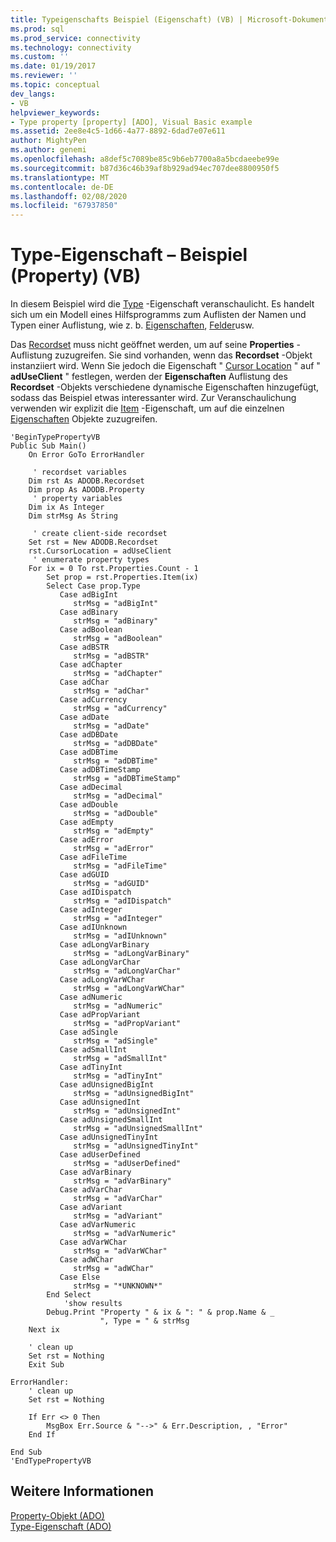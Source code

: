 ```yaml
---
title: Typeigenschafts Beispiel (Eigenschaft) (VB) | Microsoft-Dokumentation
ms.prod: sql
ms.prod_service: connectivity
ms.technology: connectivity
ms.custom: ''
ms.date: 01/19/2017
ms.reviewer: ''
ms.topic: conceptual
dev_langs:
- VB
helpviewer_keywords:
- Type property [property] [ADO], Visual Basic example
ms.assetid: 2ee8e4c5-1d66-4a77-8892-6dad7e07e611
author: MightyPen
ms.author: genemi
ms.openlocfilehash: a8def5c7089be85c9b6eb7700a8a5bcdaeebe99e
ms.sourcegitcommit: b87d36c46b39af8b929ad94ec707dee8800950f5
ms.translationtype: MT
ms.contentlocale: de-DE
ms.lasthandoff: 02/08/2020
ms.locfileid: "67937850"
---
```

# <a name="type-property-example-property-vb"></a>Type-Eigenschaft – Beispiel (Property) (VB)
In diesem Beispiel wird die [Type](../../../ado/reference/ado-api/type-property-ado.md) -Eigenschaft veranschaulicht. Es handelt sich um ein Modell eines Hilfsprogramms zum Auflisten der Namen und Typen einer Auflistung, wie z. b. [Eigenschaften](../../../ado/reference/ado-api/properties-collection-ado.md), [Felder](../../../ado/reference/ado-api/fields-collection-ado.md)usw.  
  
 Das [Recordset](../../../ado/reference/ado-api/recordset-object-ado.md) muss nicht geöffnet werden, um auf seine **Properties** -Auflistung zuzugreifen. Sie sind vorhanden, wenn das **Recordset** -Objekt instanziiert wird. Wenn Sie jedoch die Eigenschaft " [Cursor Location](../../../ado/reference/ado-api/cursorlocation-property-ado.md) " auf " **adUseClient** " festlegen, werden der **Eigenschaften** Auflistung des **Recordset** -Objekts verschiedene dynamische Eigenschaften hinzugefügt, sodass das Beispiel etwas interessanter wird. Zur Veranschaulichung verwenden wir explizit die [Item](../../../ado/reference/ado-api/item-property-ado.md) -Eigenschaft, um auf die einzelnen [Eigenschaften](../../../ado/reference/ado-api/property-object-ado.md) Objekte zuzugreifen.  
  
```  
'BeginTypePropertyVB  
Public Sub Main()  
    On Error GoTo ErrorHandler  
  
     ' recordset variables  
    Dim rst As ADODB.Recordset  
    Dim prop As ADODB.Property  
     ' property variables  
    Dim ix As Integer  
    Dim strMsg As String  
  
     ' create client-side recordset  
    Set rst = New ADODB.Recordset  
    rst.CursorLocation = adUseClient  
     ' enumerate property types  
    For ix = 0 To rst.Properties.Count - 1  
        Set prop = rst.Properties.Item(ix)  
        Select Case prop.Type  
           Case adBigInt  
              strMsg = "adBigInt"  
           Case adBinary  
              strMsg = "adBinary"  
           Case adBoolean  
              strMsg = "adBoolean"  
           Case adBSTR  
              strMsg = "adBSTR"  
           Case adChapter  
              strMsg = "adChapter"  
           Case adChar  
              strMsg = "adChar"  
           Case adCurrency  
              strMsg = "adCurrency"  
           Case adDate  
              strMsg = "adDate"  
           Case adDBDate  
              strMsg = "adDBDate"  
           Case adDBTime  
              strMsg = "adDBTime"  
           Case adDBTimeStamp  
              strMsg = "adDBTimeStamp"  
           Case adDecimal  
              strMsg = "adDecimal"  
           Case adDouble  
              strMsg = "adDouble"  
           Case adEmpty  
              strMsg = "adEmpty"  
           Case adError  
              strMsg = "adError"  
           Case adFileTime  
              strMsg = "adFileTime"  
           Case adGUID  
              strMsg = "adGUID"  
           Case adIDispatch  
              strMsg = "adIDispatch"  
           Case adInteger  
              strMsg = "adInteger"  
           Case adIUnknown  
              strMsg = "adIUnknown"  
           Case adLongVarBinary  
              strMsg = "adLongVarBinary"  
           Case adLongVarChar  
              strMsg = "adLongVarChar"  
           Case adLongVarWChar  
              strMsg = "adLongVarWChar"  
           Case adNumeric  
              strMsg = "adNumeric"  
           Case adPropVariant  
              strMsg = "adPropVariant"  
           Case adSingle  
              strMsg = "adSingle"  
           Case adSmallInt  
              strMsg = "adSmallInt"  
           Case adTinyInt  
              strMsg = "adTinyInt"  
           Case adUnsignedBigInt  
              strMsg = "adUnsignedBigInt"  
           Case adUnsignedInt  
              strMsg = "adUnsignedInt"  
           Case adUnsignedSmallInt  
              strMsg = "adUnsignedSmallInt"  
           Case adUnsignedTinyInt  
              strMsg = "adUnsignedTinyInt"  
           Case adUserDefined  
              strMsg = "adUserDefined"  
           Case adVarBinary  
              strMsg = "adVarBinary"  
           Case adVarChar  
              strMsg = "adVarChar"  
           Case adVariant  
              strMsg = "adVariant"  
           Case adVarNumeric  
              strMsg = "adVarNumeric"  
           Case adVarWChar  
              strMsg = "adVarWChar"  
           Case adWChar  
              strMsg = "adWChar"  
           Case Else  
              strMsg = "*UNKNOWN*"  
        End Select  
            'show results  
        Debug.Print "Property " & ix & ": " & prop.Name & _  
                    ", Type = " & strMsg  
    Next ix  
  
    ' clean up  
    Set rst = Nothing  
    Exit Sub  
  
ErrorHandler:  
    ' clean up  
    Set rst = Nothing  
  
    If Err <> 0 Then  
        MsgBox Err.Source & "-->" & Err.Description, , "Error"  
    End If  
  
End Sub  
'EndTypePropertyVB  
```  
  
## <a name="see-also"></a>Weitere Informationen  
 [Property-Objekt (ADO)](../../../ado/reference/ado-api/property-object-ado.md)   
 [Type-Eigenschaft (ADO)](../../../ado/reference/ado-api/type-property-ado.md)
